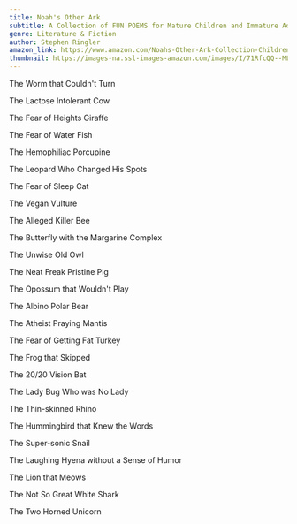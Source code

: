 ```yaml
---
title: Noah's Other Ark
subtitle: A Collection of FUN POEMS for Mature Children and Immature Adults
genre: Literature & Fiction
author: Stephen Ringler
amazon_link: https://www.amazon.com/Noahs-Other-Ark-Collection-Children/dp/1648951783/ref=tmm_pap_swatch_0?_encoding=UTF8&qid=1643547336&sr=8-1
thumbnail: https://images-na.ssl-images-amazon.com/images/I/71RfcQQ--ML.jpg
---
```

The Worm that Couldn't Turn

The Lactose Intolerant Cow

The Fear of Heights Giraffe

The Fear of Water Fish

The Hemophiliac Porcupine

The Leopard Who Changed His Spots

The Fear of Sleep Cat

The Vegan Vulture

The Alleged Killer Bee

The Butterfly with the Margarine Complex

The Unwise Old Owl

The Neat Freak Pristine Pig

The Opossum that Wouldn't Play

The Albino Polar Bear

The Atheist Praying Mantis

The Fear of Getting Fat Turkey

The Frog that Skipped

The 20/20 Vision Bat

The Lady Bug Who was No Lady

The Thin-skinned Rhino

The Hummingbird that Knew the Words

The Super-sonic Snail

The Laughing Hyena without a Sense of Humor

The Lion that Meows

The Not So Great White Shark

The Two Horned Unicorn